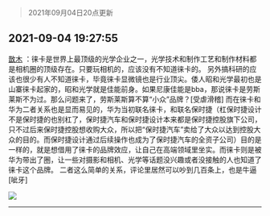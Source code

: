 > 2021年09月04日20点更新
<link rel="stylesheet" href="https://cdn.jsdelivr.net/gh/taotie6/sampleJSON@main/css/photo_show.css">


 ## 2021-09-04 19:27:55 

 [㪚木](https://www.coolapk.com/feed/29764533?shareKey=NjJlNDkxMzlkMWQ4NjEzMzYwMTY~) ：徕卡是世界上最顶级的光学企业之一，光学技术和制作工艺和制作材料都是相机圈的顶级存在。只要玩相机的，应该没有不知道徕卡的。
另外搞科研的应该也很少有人不知道徕卡，毕竟徕卡显微镜也是行业顶尖。倭人昭和光学最初也是山寨徕卡起家的，昭和光学就是佳能前身。如果尼康佳能是bba<!--break-->，那说徕卡是劳斯莱斯不为过。那么问题来了，劳斯莱斯算不算“小众”品牌？[受虐滑稽]
而在徕卡和华为二者关系也是显而易见的，华为当初联名徕卡，和联名保时捷（杠保时捷设计不是保时捷的也别杠了，保时捷汽车和保时捷设计本来都是保时捷控股旗下公司，只不过后来保时捷控股想收购大众，所以把“保时捷汽车”卖给了大众以达到控股大众的目的。而保时捷设计通过后续操作也成为了保时捷汽车的全资子公司）目的是一样的，就是想借用了徕卡的品牌效应，让自己在高端领域里坐实。而徕卡则是被华为带出了圈，让一些对摄影和相机、光学等话题没兴趣或者没接触的人也知道了徕卡这个品牌。
二者这么简单的关系，评论里居然可以吵到几百条上，也是牛逼[呲牙] 

<div class="album">
<img class="img-item" src="http://image.coolapk.com/feed/2020/0606/14/1081091_39c516f3_5623_1393@320x180.gif" />
</div>

 ------- 


